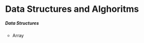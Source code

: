 <h1>Data Structures and Alghoritms</h1>
<h5>Data Structures</h5>
<ul type="circle">
  <li>Array</li>
</ul>
